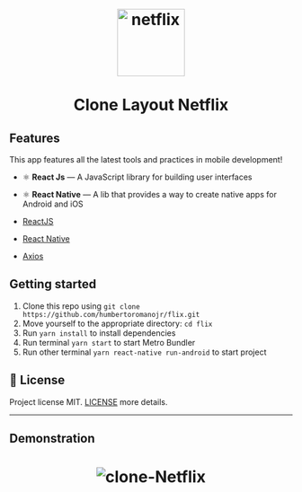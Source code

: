 <h1 align="center">
<br>
  <img src="https://i.ibb.co/VxV6BmY/netflix.jpg" alt="netflix" border="0" width="120">
<br>
<br>
Clone Layout Netflix
</h1>

## Features

This app features all the latest tools and practices in mobile development!

- ⚛️ **React Js** — A JavaScript library for building user interfaces
- ⚛️ **React Native** — A lib that provides a way to create native apps for Android and iOS

-   [ReactJS](https://reactjs.org/)
-   [React Native](https://facebook.github.io/react-native/)
-   [Axios](https://github.com/axios/axios)


## Getting started

1. Clone this repo using `git clone https://github.com/humbertoromanojr/flix.git`
2. Move yourself to the appropriate directory: `cd flix`<br />
3. Run `yarn install` to install dependencies<br />
4. Run terminal `yarn start` to start Metro Bundler<br />
5. Run other terminal `yarn react-native run-android` to start project<br />

## :memo: License

Project license MIT. [LICENSE](LICENSE) more details.

---

## Demonstration

<h1 align="center">
  <img src="https://i.ibb.co/j301NDw/clone-Netflix.gif" alt="clone-Netflix" border="0">
</h1>
